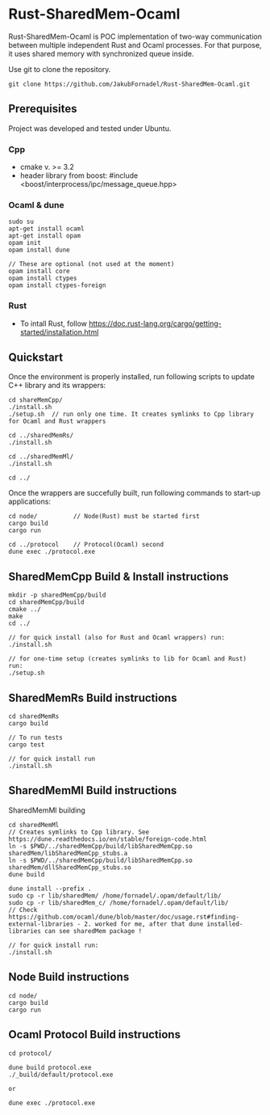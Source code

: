 # Rust-SharedMem-Ocaml
Rust-SharedMem-Ocaml is POC implementation of two-way communication between multiple independent Rust and Ocaml processes. 
For that purpose, it uses shared memory with synchronized queue inside. 

Use git to clone the repository. 
```Shell 
git clone https://github.com/JakubFornadel/Rust-SharedMem-Ocaml.git 
```

## Prerequisites
Project was developed and tested under Ubuntu.

### Cpp
- cmake v. >= 3.2
- header library from boost: #include <boost/interprocess/ipc/message_queue.hpp>  

### Ocaml & dune
```Shell 
sudo su
apt-get install ocaml
apt-get install opam
opam init
opam install dune 

// These are optional (not used at the moment)
opam install core 
opam install ctypes 
opam install ctypes-foreign
``` 

### Rust
- To intall Rust, follow https://doc.rust-lang.org/cargo/getting-started/installation.html


## Quickstart
Once the environment is properly installed, run following scripts to update C++ library and its wrappers:
```Shell 
cd shareMemCpp/
./install.sh
./setup.sh  // run only one time. It creates symlinks to Cpp library for Ocaml and Rust wrappers

cd ../sharedMemRs/
./install.sh

cd ../sharedMemMl/
./install.sh

cd ../
```

Once the wrappers are succefully built, run following commands to start-up applications:
```Shell 
cd node/          // Node(Rust) must be started first
cargo build 
cargo run

cd ../protocol    // Protocol(Ocaml) second
dune exec ./protocol.exe
```

## SharedMemCpp Build & Install instructions
```Shell 
mkdir -p sharedMemCpp/build
cd sharedMemCpp/build
cmake ../
make
cd ../

// for quick install (also for Rust and Ocaml wrappers) run:
./install.sh

// for one-time setup (creates symlinks to lib for Ocaml and Rust) run:
./setup.sh

```

## SharedMemRs Build instructions
```Shell 
cd sharedMemRs
cargo build

// To run tests
cargo test

// for quick install run
./install.sh
```

## SharedMemMl Build instructions 
SharedMemMl building
```Shell 
cd sharedMemMl
// Creates symlinks to Cpp library. See https://dune.readthedocs.io/en/stable/foreign-code.html  
ln -s $PWD/../sharedMemCpp/build/libSharedMemCpp.so sharedMem/libSharedMemCpp_stubs.a  
ln -s $PWD/../sharedMemCpp/build/libSharedMemCpp.so sharedMem/dllSharedMemCpp_stubs.so
dune build

dune install --prefix .
sudo cp -r lib/sharedMem/ /home/fornadel/.opam/default/lib/
sudo cp -r lib/sharedMem_c/ /home/fornadel/.opam/default/lib/
// Check https://github.com/ocaml/dune/blob/master/doc/usage.rst#finding-external-libraries - 2. worked for me, after that dune installed-libraries can see sharedMem package !

// for quick install run:
./install.sh
```

## Node Build instructions
```Shell 
cd node/
cargo build
cargo run
```

## Ocaml Protocol Build instructions
```Shell 
cd protocol/

dune build protocol.exe
./_build/default/protocol.exe

or

dune exec ./protocol.exe
```



